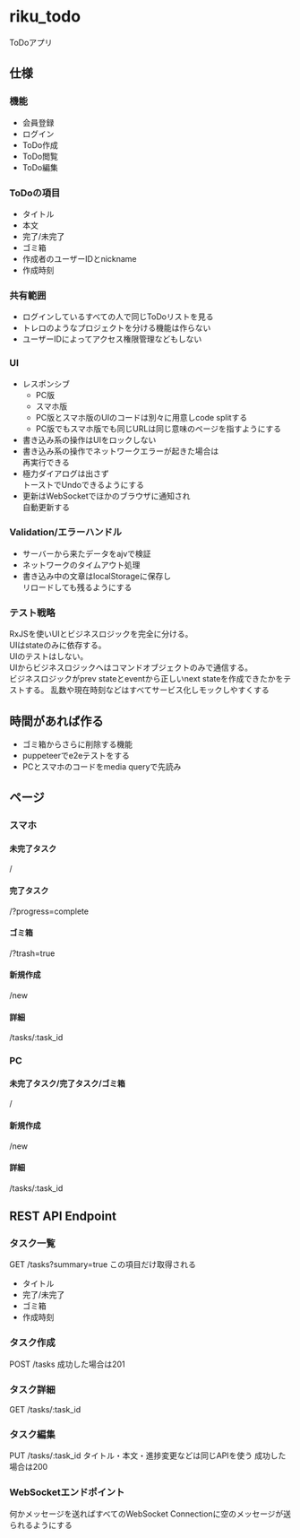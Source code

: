 # riku_todo
ToDoアプリ

## 仕様

### 機能

 - 会員登録
 - ログイン
 - ToDo作成
 - ToDo閲覧
 - ToDo編集

### ToDoの項目
 - タイトル
 - 本文
 - 完了/未完了
 - ゴミ箱    
 - 作成者のユーザーIDとnickname
 - 作成時刻

### 共有範囲
 - ログインしているすべての人で同じToDoリストを見る
 - トレロのようなプロジェクトを分ける機能は作らない
 - ユーザーIDによってアクセス権限管理などもしない

### UI
 - レスポンシブ
   - PC版
   - スマホ版
   - PC版とスマホ版のUIのコードは別々に用意しcode splitする
   - PC版でもスマホ版でも同じURLは同じ意味のページを指すようにする
 - 書き込み系の操作はUIをロックしない
 - 書き込み系の操作でネットワークエラーが起きた場合は  
   再実行できる
 - 極力ダイアログは出さず  
   トーストでUndoできるようにする
 - 更新はWebSocketでほかのブラウザに通知され  
   自動更新する

### Validation/エラーハンドル
 - サーバーから来たデータをajvで検証
 - ネットワークのタイムアウト処理
 - 書き込み中の文章はlocalStorageに保存し  
   リロードしても残るようにする

### テスト戦略
RxJSを使いUIとビジネスロジックを完全に分ける。  
UIはstateのみに依存する。  
UIのテストはしない。  
UIからビジネスロジックへはコマンドオブジェクトのみで通信する。  
ビジネスロジックがprev stateとeventから正しいnext stateを作成できたかをテストする。
乱数や現在時刻などはすべてサービス化しモックしやすくする
    
## 時間があれば作る
 - ゴミ箱からさらに削除する機能
 - puppeteerでe2eテストをする
 - PCとスマホのコードをmedia queryで先読み
 
## ページ
### スマホ
#### 未完了タスク
/
#### 完了タスク
/?progress=complete
#### ゴミ箱
/?trash=true
#### 新規作成
/new
#### 詳細
/tasks/:task_id

### PC
#### 未完了タスク/完了タスク/ゴミ箱
/
#### 新規作成
/new
#### 詳細
/tasks/:task_id

## REST API Endpoint

### タスク一覧
GET /tasks?summary=true
この項目だけ取得される
 - タイトル
 - 完了/未完了
 - ゴミ箱    
 - 作成時刻
 
### タスク作成
POST /tasks
成功した場合は201

### タスク詳細
GET /tasks/:task_id

### タスク編集
PUT /tasks/:task_id
タイトル・本文・進捗変更などは同じAPIを使う
成功した場合は200

### WebSocketエンドポイント
何かメッセージを送ればすべてのWebSocket Connectionに空のメッセージが送られるようにする
